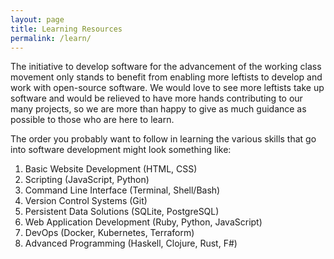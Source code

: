 ```yaml
---
layout: page
title: Learning Resources
permalink: /learn/
---
```


The initiative to develop software for the advancement of the working class movement only stands to benefit
from enabling more leftists to develop and work with open-source software. We would love to see more leftists
take up software and would be relieved to have more hands contributing to our many projects, so we
are more than happy to give as much guidance as possible to those who are here to learn.

The order you probably want to follow in learning the various skills that go into software development might look
something like:

1. Basic Website Development (HTML, CSS)
1. Scripting (JavaScript, Python)
1. Command Line Interface (Terminal, Shell/Bash)
1. Version Control Systems (Git)
1. Persistent Data Solutions (SQLite, PostgreSQL)
1. Web Application Development (Ruby, Python, JavaScript)
1. DevOps (Docker, Kubernetes, Terraform)
1. Advanced Programming (Haskell, Clojure, Rust, F#)
